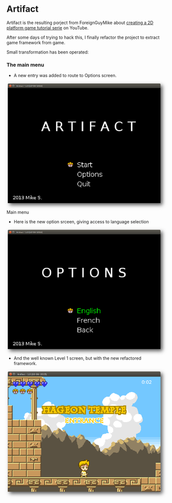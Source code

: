 Artifact
======

Artifact is the resulting porject from ForeignGuyMike about [creating a 2D platform game tutorial serie](https://www.youtube.com/playlist?list=PL-2t7SM0vDfcIedoMIghzzgQqZq45jYGv) on YouTube.

After some days of trying to hack this, I finally refactor the project to extract game framework from game. 

Small transformation has been operated:

### The main menu

* A new entry was added to route to Options screen.

<img style="width:500px; box-shadow: 6px 6px 12px #555;margin:4px; border:2px #fff;" alt="Main menu" src="docs/artifact-menu.png" title="Main menu" />

Main menu

* Here is the new option srceen, giving access to language selection

<img style="width:500px; box-shadow: 6px 6px 12px #555;margin:4px; border:2px #fff;" alt="Options menu" src="docs/artifact-options.png" title="Options menu" />

* And the well known Level 1 screen, but with the new refactored framework. 

<img style="width:500px; box-shadow: 6px 6px 12px #555;margin:4px; border:2px #fff;" alt="Level 1" src="docs/artifact-level1.png" title="Level 1" />

